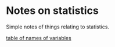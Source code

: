 # Notes on statistics  
Simple notes of things relating to statistics.  


[table of names of variables](variable_names.md)


